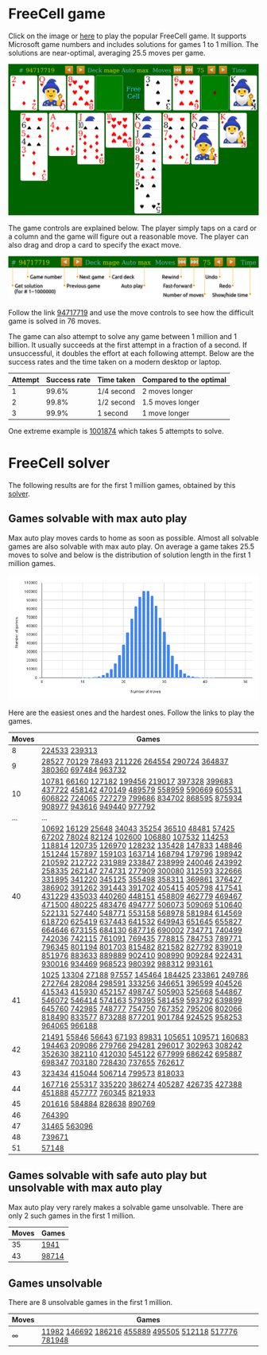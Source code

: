 # FreeCell game

Click on the image or [here](https://macroxue.github.io/freecell/game/freecell.html) to
play the popular FreeCell game. It supports Microsoft game numbers and includes solutions
for games 1 to 1 million. The solutions are near-optimal, averaging 25.5 moves per game.

[![Screenshot](https://github.com/macroxue/freecell/blob/master/game/screenshot.png)](https://macroxue.github.io/freecell/game/freecell.html)

The game controls are explained below. The player simply taps on a card or a column and
the game will figure out a reasonable move. The player can also drag and drop a card to
specify the exact move.

![Menu-Bar](https://github.com/macroxue/freecell/blob/master/game/menu-bar.png)

Follow the link [94717719](https://macroxue.github.io/freecell/game/freecell.html?deal=94717719:6r565r52135157785r65b64r7r727874b71267626r64a6761rc71r141312c1723231273r343232b35r856r86b88356858r8184c835651528241r216r263r2341464342a4454r27812r2r2825)
and use the move controls to see how the difficult game is solved in 76 moves.

The game can also attempt to solve any game between 1 million and 1 billion. It usually
succeeds at the first attempt in a fraction of a second. If unsuccessful, it doubles
the effort at each following attempt. Below are the success rates and the time taken on a
modern desktop or laptop.

| Attempt | Success rate | Time taken | Compared to the optimal |
|---------|--------------|------------|-------------------------|
|    1    |    99.6%     | 1/4 second | 2 moves longer          |
|    2    |    99.8%     | 1/2 second | 1.5 moves longer        |
|    3    |    99.9%     |   1 second | 1 move longer           |

One extreme example is [1001874](https://macroxue.github.io/freecell/game/freecell.html?deal=1001874)
which takes 5 attempts to solve.

# FreeCell solver

The following results are for the first 1 million games, obtained by this
[solver](https://github.com/macroxue/freecell/blob/master/solver).

## Games solvable with max auto play

Max auto play moves cards to home as soon as possible. Almost all solvable games are
also solvable with max auto play. On average a game takes 25.5 moves to solve and below
is the distribution of solution length in the first 1 million games.

![Stats](https://github.com/macroxue/freecell/blob/master/solutions/stats.1m.png)

Here are the easiest ones and the hardest ones. Follow the links to play the games.

| Moves | Games |
|-------|-------|
|8| [224533](https://macroxue.github.io/freecell/game/freecell.html?deal=224533) [239313](https://macroxue.github.io/freecell/game/freecell.html?deal=239313) |
|9| [28527](https://macroxue.github.io/freecell/game/freecell.html?deal=28527) [70129](https://macroxue.github.io/freecell/game/freecell.html?deal=70129) [78493](https://macroxue.github.io/freecell/game/freecell.html?deal=78493) [211226](https://macroxue.github.io/freecell/game/freecell.html?deal=211226) [264554](https://macroxue.github.io/freecell/game/freecell.html?deal=264554) [290724](https://macroxue.github.io/freecell/game/freecell.html?deal=290724) [364837](https://macroxue.github.io/freecell/game/freecell.html?deal=364837) [380360](https://macroxue.github.io/freecell/game/freecell.html?deal=380360) [697484](https://macroxue.github.io/freecell/game/freecell.html?deal=697484) [963732](https://macroxue.github.io/freecell/game/freecell.html?deal=963732) |
|10| [10781](https://macroxue.github.io/freecell/game/freecell.html?deal=10781) [66160](https://macroxue.github.io/freecell/game/freecell.html?deal=66160) [127182](https://macroxue.github.io/freecell/game/freecell.html?deal=127182) [199456](https://macroxue.github.io/freecell/game/freecell.html?deal=199456) [219017](https://macroxue.github.io/freecell/game/freecell.html?deal=219017) [397328](https://macroxue.github.io/freecell/game/freecell.html?deal=397328) [399683](https://macroxue.github.io/freecell/game/freecell.html?deal=399683) [437722](https://macroxue.github.io/freecell/game/freecell.html?deal=437722) [458142](https://macroxue.github.io/freecell/game/freecell.html?deal=458142) [470149](https://macroxue.github.io/freecell/game/freecell.html?deal=470149) [489579](https://macroxue.github.io/freecell/game/freecell.html?deal=489579) [558959](https://macroxue.github.io/freecell/game/freecell.html?deal=558959) [590669](https://macroxue.github.io/freecell/game/freecell.html?deal=590669) [605531](https://macroxue.github.io/freecell/game/freecell.html?deal=605531) [606822](https://macroxue.github.io/freecell/game/freecell.html?deal=606822) [724065](https://macroxue.github.io/freecell/game/freecell.html?deal=724065) [727279](https://macroxue.github.io/freecell/game/freecell.html?deal=727279) [799686](https://macroxue.github.io/freecell/game/freecell.html?deal=799686) [834702](https://macroxue.github.io/freecell/game/freecell.html?deal=834702) [868595](https://macroxue.github.io/freecell/game/freecell.html?deal=868595) [875934](https://macroxue.github.io/freecell/game/freecell.html?deal=875934) [908977](https://macroxue.github.io/freecell/game/freecell.html?deal=908977) [943616](https://macroxue.github.io/freecell/game/freecell.html?deal=943616) [949440](https://macroxue.github.io/freecell/game/freecell.html?deal=949440) [977792](https://macroxue.github.io/freecell/game/freecell.html?deal=977792) |
|...|...|
|40| [10692](https://macroxue.github.io/freecell/game/freecell.html?deal=10692) [16129](https://macroxue.github.io/freecell/game/freecell.html?deal=16129) [25648](https://macroxue.github.io/freecell/game/freecell.html?deal=25648) [34043](https://macroxue.github.io/freecell/game/freecell.html?deal=34043) [35254](https://macroxue.github.io/freecell/game/freecell.html?deal=35254) [36510](https://macroxue.github.io/freecell/game/freecell.html?deal=36510) [48481](https://macroxue.github.io/freecell/game/freecell.html?deal=48481) [57425](https://macroxue.github.io/freecell/game/freecell.html?deal=57425) [67202](https://macroxue.github.io/freecell/game/freecell.html?deal=67202) [78024](https://macroxue.github.io/freecell/game/freecell.html?deal=78024) [82124](https://macroxue.github.io/freecell/game/freecell.html?deal=82124) [102600](https://macroxue.github.io/freecell/game/freecell.html?deal=102600) [106880](https://macroxue.github.io/freecell/game/freecell.html?deal=106880) [107532](https://macroxue.github.io/freecell/game/freecell.html?deal=107532) [114253](https://macroxue.github.io/freecell/game/freecell.html?deal=114253) [118814](https://macroxue.github.io/freecell/game/freecell.html?deal=118814) [120735](https://macroxue.github.io/freecell/game/freecell.html?deal=120735) [126970](https://macroxue.github.io/freecell/game/freecell.html?deal=126970) [128232](https://macroxue.github.io/freecell/game/freecell.html?deal=128232) [135428](https://macroxue.github.io/freecell/game/freecell.html?deal=135428) [147833](https://macroxue.github.io/freecell/game/freecell.html?deal=147833) [148846](https://macroxue.github.io/freecell/game/freecell.html?deal=148846) [151244](https://macroxue.github.io/freecell/game/freecell.html?deal=151244) [157897](https://macroxue.github.io/freecell/game/freecell.html?deal=157897) [159103](https://macroxue.github.io/freecell/game/freecell.html?deal=159103) [163714](https://macroxue.github.io/freecell/game/freecell.html?deal=163714) [168794](https://macroxue.github.io/freecell/game/freecell.html?deal=168794) [179796](https://macroxue.github.io/freecell/game/freecell.html?deal=179796) [198942](https://macroxue.github.io/freecell/game/freecell.html?deal=198942) [210592](https://macroxue.github.io/freecell/game/freecell.html?deal=210592) [212722](https://macroxue.github.io/freecell/game/freecell.html?deal=212722) [231989](https://macroxue.github.io/freecell/game/freecell.html?deal=231989) [233847](https://macroxue.github.io/freecell/game/freecell.html?deal=233847) [238999](https://macroxue.github.io/freecell/game/freecell.html?deal=238999) [240046](https://macroxue.github.io/freecell/game/freecell.html?deal=240046) [243992](https://macroxue.github.io/freecell/game/freecell.html?deal=243992) [258335](https://macroxue.github.io/freecell/game/freecell.html?deal=258335) [262147](https://macroxue.github.io/freecell/game/freecell.html?deal=262147) [274731](https://macroxue.github.io/freecell/game/freecell.html?deal=274731) [277909](https://macroxue.github.io/freecell/game/freecell.html?deal=277909) [300080](https://macroxue.github.io/freecell/game/freecell.html?deal=300080) [312593](https://macroxue.github.io/freecell/game/freecell.html?deal=312593) [322666](https://macroxue.github.io/freecell/game/freecell.html?deal=322666) [331895](https://macroxue.github.io/freecell/game/freecell.html?deal=331895) [341220](https://macroxue.github.io/freecell/game/freecell.html?deal=341220) [345125](https://macroxue.github.io/freecell/game/freecell.html?deal=345125) [355498](https://macroxue.github.io/freecell/game/freecell.html?deal=355498) [358311](https://macroxue.github.io/freecell/game/freecell.html?deal=358311) [369861](https://macroxue.github.io/freecell/game/freecell.html?deal=369861) [376427](https://macroxue.github.io/freecell/game/freecell.html?deal=376427) [386902](https://macroxue.github.io/freecell/game/freecell.html?deal=386902) [391262](https://macroxue.github.io/freecell/game/freecell.html?deal=391262) [391443](https://macroxue.github.io/freecell/game/freecell.html?deal=391443) [391702](https://macroxue.github.io/freecell/game/freecell.html?deal=391702) [405415](https://macroxue.github.io/freecell/game/freecell.html?deal=405415) [405798](https://macroxue.github.io/freecell/game/freecell.html?deal=405798) [417541](https://macroxue.github.io/freecell/game/freecell.html?deal=417541) [431229](https://macroxue.github.io/freecell/game/freecell.html?deal=431229) [435033](https://macroxue.github.io/freecell/game/freecell.html?deal=435033) [440260](https://macroxue.github.io/freecell/game/freecell.html?deal=440260) [448151](https://macroxue.github.io/freecell/game/freecell.html?deal=448151) [458809](https://macroxue.github.io/freecell/game/freecell.html?deal=458809) [462779](https://macroxue.github.io/freecell/game/freecell.html?deal=462779) [469467](https://macroxue.github.io/freecell/game/freecell.html?deal=469467) [471500](https://macroxue.github.io/freecell/game/freecell.html?deal=471500) [480225](https://macroxue.github.io/freecell/game/freecell.html?deal=480225) [483476](https://macroxue.github.io/freecell/game/freecell.html?deal=483476) [494777](https://macroxue.github.io/freecell/game/freecell.html?deal=494777) [506073](https://macroxue.github.io/freecell/game/freecell.html?deal=506073) [509069](https://macroxue.github.io/freecell/game/freecell.html?deal=509069) [510640](https://macroxue.github.io/freecell/game/freecell.html?deal=510640) [522131](https://macroxue.github.io/freecell/game/freecell.html?deal=522131) [527440](https://macroxue.github.io/freecell/game/freecell.html?deal=527440) [548771](https://macroxue.github.io/freecell/game/freecell.html?deal=548771) [553158](https://macroxue.github.io/freecell/game/freecell.html?deal=553158) [568978](https://macroxue.github.io/freecell/game/freecell.html?deal=568978) [581984](https://macroxue.github.io/freecell/game/freecell.html?deal=581984) [614569](https://macroxue.github.io/freecell/game/freecell.html?deal=614569) [618720](https://macroxue.github.io/freecell/game/freecell.html?deal=618720) [625419](https://macroxue.github.io/freecell/game/freecell.html?deal=625419) [637443](https://macroxue.github.io/freecell/game/freecell.html?deal=637443) [641532](https://macroxue.github.io/freecell/game/freecell.html?deal=641532) [649943](https://macroxue.github.io/freecell/game/freecell.html?deal=649943) [651645](https://macroxue.github.io/freecell/game/freecell.html?deal=651645) [655827](https://macroxue.github.io/freecell/game/freecell.html?deal=655827) [664646](https://macroxue.github.io/freecell/game/freecell.html?deal=664646) [673155](https://macroxue.github.io/freecell/game/freecell.html?deal=673155) [684130](https://macroxue.github.io/freecell/game/freecell.html?deal=684130) [687716](https://macroxue.github.io/freecell/game/freecell.html?deal=687716) [690002](https://macroxue.github.io/freecell/game/freecell.html?deal=690002) [734771](https://macroxue.github.io/freecell/game/freecell.html?deal=734771) [740499](https://macroxue.github.io/freecell/game/freecell.html?deal=740499) [742036](https://macroxue.github.io/freecell/game/freecell.html?deal=742036) [742115](https://macroxue.github.io/freecell/game/freecell.html?deal=742115) [761091](https://macroxue.github.io/freecell/game/freecell.html?deal=761091) [769435](https://macroxue.github.io/freecell/game/freecell.html?deal=769435) [778815](https://macroxue.github.io/freecell/game/freecell.html?deal=778815) [784753](https://macroxue.github.io/freecell/game/freecell.html?deal=784753) [789771](https://macroxue.github.io/freecell/game/freecell.html?deal=789771) [796345](https://macroxue.github.io/freecell/game/freecell.html?deal=796345) [801194](https://macroxue.github.io/freecell/game/freecell.html?deal=801194) [801703](https://macroxue.github.io/freecell/game/freecell.html?deal=801703) [815482](https://macroxue.github.io/freecell/game/freecell.html?deal=815482) [821582](https://macroxue.github.io/freecell/game/freecell.html?deal=821582) [827792](https://macroxue.github.io/freecell/game/freecell.html?deal=827792) [839019](https://macroxue.github.io/freecell/game/freecell.html?deal=839019) [851976](https://macroxue.github.io/freecell/game/freecell.html?deal=851976) [883633](https://macroxue.github.io/freecell/game/freecell.html?deal=883633) [889889](https://macroxue.github.io/freecell/game/freecell.html?deal=889889) [902410](https://macroxue.github.io/freecell/game/freecell.html?deal=902410) [908990](https://macroxue.github.io/freecell/game/freecell.html?deal=908990) [909284](https://macroxue.github.io/freecell/game/freecell.html?deal=909284) [922431](https://macroxue.github.io/freecell/game/freecell.html?deal=922431) [930016](https://macroxue.github.io/freecell/game/freecell.html?deal=930016) [934469](https://macroxue.github.io/freecell/game/freecell.html?deal=934469) [968523](https://macroxue.github.io/freecell/game/freecell.html?deal=968523) [980392](https://macroxue.github.io/freecell/game/freecell.html?deal=980392) [988312](https://macroxue.github.io/freecell/game/freecell.html?deal=988312) [993161](https://macroxue.github.io/freecell/game/freecell.html?deal=993161) |
|41| [1025](https://macroxue.github.io/freecell/game/freecell.html?deal=1025) [13304](https://macroxue.github.io/freecell/game/freecell.html?deal=13304) [27188](https://macroxue.github.io/freecell/game/freecell.html?deal=27188) [97557](https://macroxue.github.io/freecell/game/freecell.html?deal=97557) [145464](https://macroxue.github.io/freecell/game/freecell.html?deal=145464) [184425](https://macroxue.github.io/freecell/game/freecell.html?deal=184425) [233861](https://macroxue.github.io/freecell/game/freecell.html?deal=233861) [249786](https://macroxue.github.io/freecell/game/freecell.html?deal=249786) [272764](https://macroxue.github.io/freecell/game/freecell.html?deal=272764) [282084](https://macroxue.github.io/freecell/game/freecell.html?deal=282084) [298591](https://macroxue.github.io/freecell/game/freecell.html?deal=298591) [333256](https://macroxue.github.io/freecell/game/freecell.html?deal=333256) [346651](https://macroxue.github.io/freecell/game/freecell.html?deal=346651) [396599](https://macroxue.github.io/freecell/game/freecell.html?deal=396599) [404526](https://macroxue.github.io/freecell/game/freecell.html?deal=404526) [415343](https://macroxue.github.io/freecell/game/freecell.html?deal=415343) [415930](https://macroxue.github.io/freecell/game/freecell.html?deal=415930) [452157](https://macroxue.github.io/freecell/game/freecell.html?deal=452157) [498747](https://macroxue.github.io/freecell/game/freecell.html?deal=498747) [505903](https://macroxue.github.io/freecell/game/freecell.html?deal=505903) [525668](https://macroxue.github.io/freecell/game/freecell.html?deal=525668) [544867](https://macroxue.github.io/freecell/game/freecell.html?deal=544867) [546072](https://macroxue.github.io/freecell/game/freecell.html?deal=546072) [546414](https://macroxue.github.io/freecell/game/freecell.html?deal=546414) [574163](https://macroxue.github.io/freecell/game/freecell.html?deal=574163) [579395](https://macroxue.github.io/freecell/game/freecell.html?deal=579395) [581459](https://macroxue.github.io/freecell/game/freecell.html?deal=581459) [593792](https://macroxue.github.io/freecell/game/freecell.html?deal=593792) [639899](https://macroxue.github.io/freecell/game/freecell.html?deal=639899) [645760](https://macroxue.github.io/freecell/game/freecell.html?deal=645760) [742985](https://macroxue.github.io/freecell/game/freecell.html?deal=742985) [748777](https://macroxue.github.io/freecell/game/freecell.html?deal=748777) [754750](https://macroxue.github.io/freecell/game/freecell.html?deal=754750) [767352](https://macroxue.github.io/freecell/game/freecell.html?deal=767352) [795206](https://macroxue.github.io/freecell/game/freecell.html?deal=795206) [802066](https://macroxue.github.io/freecell/game/freecell.html?deal=802066) [818490](https://macroxue.github.io/freecell/game/freecell.html?deal=818490) [833577](https://macroxue.github.io/freecell/game/freecell.html?deal=833577) [873288](https://macroxue.github.io/freecell/game/freecell.html?deal=873288) [877201](https://macroxue.github.io/freecell/game/freecell.html?deal=877201) [901784](https://macroxue.github.io/freecell/game/freecell.html?deal=901784) [924525](https://macroxue.github.io/freecell/game/freecell.html?deal=924525) [958253](https://macroxue.github.io/freecell/game/freecell.html?deal=958253) [964065](https://macroxue.github.io/freecell/game/freecell.html?deal=964065) [966188](https://macroxue.github.io/freecell/game/freecell.html?deal=966188) |
|42| [21491](https://macroxue.github.io/freecell/game/freecell.html?deal=21491) [55846](https://macroxue.github.io/freecell/game/freecell.html?deal=55846) [56643](https://macroxue.github.io/freecell/game/freecell.html?deal=56643) [67193](https://macroxue.github.io/freecell/game/freecell.html?deal=67193) [89831](https://macroxue.github.io/freecell/game/freecell.html?deal=89831) [105651](https://macroxue.github.io/freecell/game/freecell.html?deal=105651) [109571](https://macroxue.github.io/freecell/game/freecell.html?deal=109571) [160683](https://macroxue.github.io/freecell/game/freecell.html?deal=160683) [194463](https://macroxue.github.io/freecell/game/freecell.html?deal=194463) [209086](https://macroxue.github.io/freecell/game/freecell.html?deal=209086) [279766](https://macroxue.github.io/freecell/game/freecell.html?deal=279766) [294281](https://macroxue.github.io/freecell/game/freecell.html?deal=294281) [296017](https://macroxue.github.io/freecell/game/freecell.html?deal=296017) [302963](https://macroxue.github.io/freecell/game/freecell.html?deal=302963) [308242](https://macroxue.github.io/freecell/game/freecell.html?deal=308242) [352630](https://macroxue.github.io/freecell/game/freecell.html?deal=352630) [382110](https://macroxue.github.io/freecell/game/freecell.html?deal=382110) [412030](https://macroxue.github.io/freecell/game/freecell.html?deal=412030) [545122](https://macroxue.github.io/freecell/game/freecell.html?deal=545122) [677999](https://macroxue.github.io/freecell/game/freecell.html?deal=677999) [686242](https://macroxue.github.io/freecell/game/freecell.html?deal=686242) [695887](https://macroxue.github.io/freecell/game/freecell.html?deal=695887) [698347](https://macroxue.github.io/freecell/game/freecell.html?deal=698347) [703180](https://macroxue.github.io/freecell/game/freecell.html?deal=703180) [728430](https://macroxue.github.io/freecell/game/freecell.html?deal=728430) [737655](https://macroxue.github.io/freecell/game/freecell.html?deal=737655) [762617](https://macroxue.github.io/freecell/game/freecell.html?deal=762617) |
|43| [323434](https://macroxue.github.io/freecell/game/freecell.html?deal=323434) [415044](https://macroxue.github.io/freecell/game/freecell.html?deal=415044) [506714](https://macroxue.github.io/freecell/game/freecell.html?deal=506714) [799573](https://macroxue.github.io/freecell/game/freecell.html?deal=799573) [818033](https://macroxue.github.io/freecell/game/freecell.html?deal=818033) |
|44| [167716](https://macroxue.github.io/freecell/game/freecell.html?deal=167716) [255317](https://macroxue.github.io/freecell/game/freecell.html?deal=255317) [335220](https://macroxue.github.io/freecell/game/freecell.html?deal=335220) [386274](https://macroxue.github.io/freecell/game/freecell.html?deal=386274) [405287](https://macroxue.github.io/freecell/game/freecell.html?deal=405287) [426735](https://macroxue.github.io/freecell/game/freecell.html?deal=426735) [427388](https://macroxue.github.io/freecell/game/freecell.html?deal=427388) [451888](https://macroxue.github.io/freecell/game/freecell.html?deal=451888) [457777](https://macroxue.github.io/freecell/game/freecell.html?deal=457777) [760345](https://macroxue.github.io/freecell/game/freecell.html?deal=760345) [821933](https://macroxue.github.io/freecell/game/freecell.html?deal=821933) |
|45| [201616](https://macroxue.github.io/freecell/game/freecell.html?deal=201616) [584884](https://macroxue.github.io/freecell/game/freecell.html?deal=584884) [828638](https://macroxue.github.io/freecell/game/freecell.html?deal=828638) [890769](https://macroxue.github.io/freecell/game/freecell.html?deal=890769) |
|46| [764390](https://macroxue.github.io/freecell/game/freecell.html?deal=764390) |
|47| [31465](https://macroxue.github.io/freecell/game/freecell.html?deal=31465) [563096](https://macroxue.github.io/freecell/game/freecell.html?deal=563096) |
|48| [739671](https://macroxue.github.io/freecell/game/freecell.html?deal=739671) |
|51| [57148](https://macroxue.github.io/freecell/game/freecell.html?deal=57148) |

## Games solvable with safe auto play but unsolvable with max auto play

Max auto play very rarely makes a solvable game unsolvable. There are only 2 such games in
the first 1 million.

| Moves | Games |
|-------|-------|
|35| [1941](https://macroxue.github.io/freecell/game/freecell.html?deal=1941) |
|43| [98714](https://macroxue.github.io/freecell/game/freecell.html?deal=98714) |

## Games unsolvable

There are 8 unsolvable games in the first 1 million.

| Moves | Games |
|-------|-------|
|∞| [11982](https://macroxue.github.io/freecell/game/freecell.html?deal=11982) [146692](https://macroxue.github.io/freecell/game/freecell.html?deal=146692) [186216](https://macroxue.github.io/freecell/game/freecell.html?deal=186216) [455889](https://macroxue.github.io/freecell/game/freecell.html?deal=455889) [495505](https://macroxue.github.io/freecell/game/freecell.html?deal=495505) [512118](https://macroxue.github.io/freecell/game/freecell.html?deal=512118) [517776](https://macroxue.github.io/freecell/game/freecell.html?deal=517776) [781948](https://macroxue.github.io/freecell/game/freecell.html?deal=781948) |

